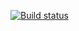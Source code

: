 [![Build status](https://ci.appveyor.com/api/projects/status/jshhm2x0ugclt6vr?svg=true)](https://ci.appveyor.com/project/0lgaPankeeva/java2-3-1-patterns)